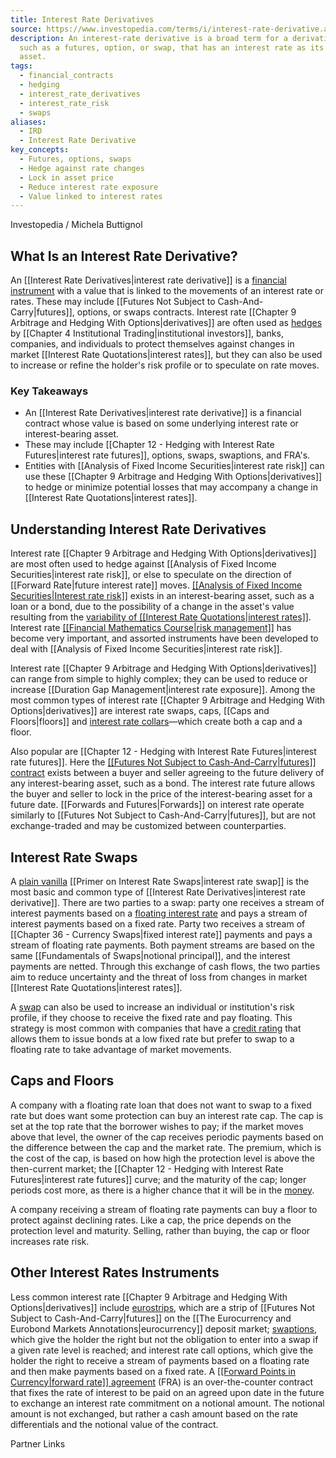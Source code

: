 ```yaml
---
title: Interest Rate Derivatives
source: https://www.investopedia.com/terms/i/interest-rate-derivative.asp
description: An interest-rate derivative is a broad term for a derivative contract,
  such as a futures, option, or swap, that has an interest rate as its underlying
  asset.
tags:
  - financial_contracts
  - hedging
  - interest_rate_derivatives
  - interest_rate_risk
  - swaps
aliases:
  - IRD
  - Interest Rate Derivative
key_concepts:
  - Futures, options, swaps
  - Hedge against rate changes
  - Lock in asset price
  - Reduce interest rate exposure
  - Value linked to interest rates
---
```



Investopedia / Michela Buttignol

## What Is an Interest Rate Derivative?

An [[Interest Rate Derivatives|interest rate derivative]] is a [financial instrument](https://www.investopedia.com/terms/f/financialinstrument.asp) with a value that is linked to the movements of an interest rate or rates. These may include [[Futures Not Subject to Cash-And-Carry|futures]], options, or swaps contracts. Interest rate [[Chapter 9 Arbitrage and Hedging With Options|derivatives]] are often used as [hedges](https://www.investopedia.com/terms/h/hedge.asp) by [[Chapter 4 Institutional Trading|institutional investors]], banks, companies, and individuals to protect themselves against changes in market [[Interest Rate Quotations|interest rates]], but they can also be used to increase or refine the holder's risk profile or to speculate on rate moves.

### Key Takeaways

- An [[Interest Rate Derivatives|interest rate derivative]] is a financial contract whose value is based on some underlying interest rate or interest-bearing asset.
- These may include [[Chapter 12 - Hedging with Interest Rate Futures|interest rate futures]], options, swaps, swaptions, and FRA's.
- Entities with [[Analysis of Fixed Income Securities|interest rate risk]] can use these [[Chapter 9 Arbitrage and Hedging With Options|derivatives]] to hedge or minimize potential losses that may accompany a change in [[Interest Rate Quotations|interest rates]].

## Understanding Interest Rate Derivatives

Interest rate [[Chapter 9 Arbitrage and Hedging With Options|derivatives]] are most often used to hedge against [[Analysis of Fixed Income Securities|interest rate risk]], or else to speculate on the direction of [[Forward Rate|future interest rate]] moves. [[[Analysis of Fixed Income Securities|Interest rate risk]]](https://www.investopedia.com/terms/i/interestraterisk.asp) exists in an interest-bearing asset, such as a loan or a bond, due to the possibility of a change in the asset's value resulting from the [variability of [[Interest Rate Quotations|interest rates]]](https://www.investopedia.com/insights/forces-behind-interest-rates/). Interest rate [[[Financial Mathematics Course|risk management]]](https://www.investopedia.com/terms/r/riskmanagement.asp) has become very important, and assorted instruments have been developed to deal with [[Analysis of Fixed Income Securities|interest rate risk]].

Interest rate [[Chapter 9 Arbitrage and Hedging With Options|derivatives]] can range from simple to highly complex; they can be used to reduce or increase [[Duration Gap Management|interest rate exposure]]. Among the most common types of interest rate [[Chapter 9 Arbitrage and Hedging With Options|derivatives]] are interest rate swaps, caps, [[Caps and Floors|floors]] and [interest rate collars](https://www.investopedia.com/terms/i/interestratecollar.asp)—which create both a cap and a floor.

Also popular are [[Chapter 12 - Hedging with Interest Rate Futures|interest rate futures]]. Here the [[[Futures Not Subject to Cash-And-Carry|futures]] contract](https://www.investopedia.com/terms/f/futurescontract.asp) exists between a buyer and seller agreeing to the future delivery of any interest-bearing asset, such as a bond. The interest rate future allows the buyer and seller to lock in the price of the interest-bearing asset for a future date. [[Forwards and Futures|Forwards]] on interest rate operate similarly to [[Futures Not Subject to Cash-And-Carry|futures]], but are not exchange-traded and may be customized between counterparties.

## Interest Rate Swaps

A [plain vanilla](https://www.investopedia.com/terms/p/plainvanilla.asp) [[Primer on Interest Rate Swaps|interest rate swap]] is the most basic and common type of [[Interest Rate Derivatives|interest rate derivative]]. There are two parties to a swap: party one receives a stream of interest payments based on a [floating interest rate](https://www.investopedia.com/terms/f/floatinginterestrate.asp) and pays a stream of interest payments based on a fixed rate. Party two receives a stream of [[Chapter 36 - Currency Swaps|fixed interest rate]] payments and pays a stream of floating rate payments. Both payment streams are based on the same [[Fundamentals of Swaps|notional principal]], and the interest payments are netted. Through this exchange of cash flows, the two parties aim to reduce uncertainty and the threat of loss from changes in market [[Interest Rate Quotations|interest rates]].

A [swap](https://www.investopedia.com/terms/s/swap.asp) can also be used to increase an individual or institution's risk profile, if they choose to receive the fixed rate and pay floating. This strategy is most common with companies that have a [credit rating](https://www.investopedia.com/terms/c/creditrating.asp) that allows them to issue bonds at a low fixed rate but prefer to swap to a floating rate to take advantage of market movements.

## Caps and Floors

A company with a floating rate loan that does not want to swap to a fixed rate but does want some protection can buy an interest rate cap. The cap is set at the top rate that the borrower wishes to pay; if the market moves above that level, the owner of the cap receives periodic payments based on the difference between the cap and the market rate. The premium, which is the cost of the cap, is based on how high the protection level is above the then-current market; the [[Chapter 12 - Hedging with Interest Rate Futures|interest rate futures]] curve; and the maturity of the cap; longer periods cost more, as there is a higher chance that it will be in the [money](https://www.investopedia.com/terms/i/inthemoney.asp).

A company receiving a stream of floating rate payments can buy a floor to protect against declining rates. Like a cap, the price depends on the protection level and maturity. Selling, rather than buying, the cap or floor increases rate risk.

## Other Interest Rates Instruments

Less common interest rate [[Chapter 9 Arbitrage and Hedging With Options|derivatives]] include [eurostrips](https://www.investopedia.com/terms/e/eurostrip.asp), which are a strip of [[Futures Not Subject to Cash-And-Carry|futures]] on the [[The Eurocurrency and Eurobond Markets Annotations|eurocurrency]] deposit market; [swaptions](https://www.investopedia.com/terms/s/swaption.asp), which give the holder the right but not the obligation to enter into a swap if a given rate level is reached; and interest rate call options, which give the holder the right to receive a stream of payments based on a floating rate and then make payments based on a fixed rate. A [[[Forward Points in Currency|forward rate]] agreement](https://www.investopedia.com/terms/f/fra.asp) (FRA) is an over-the-counter contract that fixes the rate of interest to be paid on an agreed upon date in the future to exchange an interest rate commitment on a notional amount. The notional amount is not exchanged, but rather a cash amount based on the rate differentials and the notional value of the contract.

Partner Links